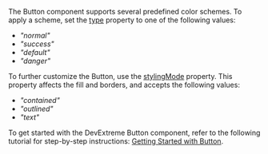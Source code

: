 The Button component supports several predefined color schemes. To apply a scheme, set the [type](/Documentation/ApiReference/UI_Components/dxButton/Configuration/#type) property to one of the following values:     

- *"normal"*    
- *"success"*
- *"default"*    
- *"danger"*      
<!--split-->

To further customize the Button, use the [stylingMode](/Documentation/ApiReference/UI_Widgets/dxButton/Configuration/#stylingMode) property. This property affects the fill and borders, and accepts the following values:    

- *"contained"*    
- *"outlined"*    
- *"text"*    

To get started with the DevExtreme Button component, refer to the following tutorial for step-by-step instructions: [Getting Started with Button](/Documentation/Guide/UI_Components/Button/Getting_Started_with_Button/).